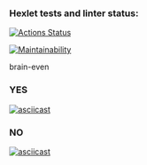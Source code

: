 ### Hexlet tests and linter status:
[![Actions Status](https://github.com/Totoshk0/frontend-project-44/actions/workflows/hexlet-check.yml/badge.svg)](https://github.com/Totoshk0/frontend-project-44/actions)

[![Maintainability](https://api.codeclimate.com/v1/badges/583c249bc0e6e3ea0fd9/maintainability)](https://codeclimate.com/github/Totoshk0/frontend-project-44/maintainability)

brain-even

### YES
[![asciicast](https://asciinema.org/a/k9s7eeApu6cqPKfJkK3nppLnN.svg)](https://asciinema.org/a/k9s7eeApu6cqPKfJkK3nppLnN)

### NO
[![asciicast](https://asciinema.org/a/1rv0tz4hA2OqrraO9iv9VMxV3.svg)](https://asciinema.org/a/1rv0tz4hA2OqrraO9iv9VMxV3)